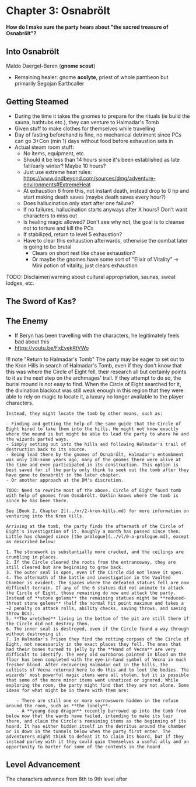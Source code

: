 # Chapter 3: Osnabrölt

**How do I make sure the party hears about "the sacred treasure of Osnabrölt"?**

## Into Osnabrölt

Maldo Daergel-Beren (**gnome scout**)

- Remaining healer: gnome **acolyte**, priest of whole pantheon but primarily Segojan Earthcaller


## Getting Steamed

- During the time it takes the gnomes to prepare for the rituals (ie build the sauna, bathtubs etc.), they can venture to Halmadar's Tomb
- Given stuff to make clothes for themselves while travelling
- Day of fasting beforehand is fine, no mechanical detriment since PCs can go 3+Con (min 1) days without food before exhaustion sets in
- Actual steam room stuff:
    - No items, equipment, etc.
    - Should it be less than 14 hours since it's been established as late fall/early winter? Maybe 10 hours?
    - Just use extreme heat rules: https://www.dndbeyond.com/sources/dmg/adventure-environments#ExtremeHeat
    - At exhaustion 6 from this, not instant death, instead drop to 0 hp and start making death saves (maybe death saves every hour?)
    - Does hallucination only start after one failure?
    - If no failures, hallucination starts anyways after X hours? Don't want characters to miss out
    - Is healing magic allowed? Don't see why not, the goal is to cleanse not to torture and kill the PCs
    - If stabilized, return to level 5 exhaustion?
    - Have to clear this exhaustion afterwards, otherwise the combat later is going to be brutal
        - Clears on short rest like chase exhaustion?
        - Or maybe the gnomes have some sort of "Elixir of Vitality" -> Mini potion of vitality, just clears exhaustion

TODO: Disclaimer/warning about cultural appropriation, saunas, sweat lodges, etc.  

## The Sword of Kas?


## The Enemy

- If Beryn has been travelling with the characters, he legitimately feels bad about this
- https://youtu.be/FxEyekRtVWo

!!! note "Return to Halmadar's Tomb"
    The party may be eager to set out to the Kron Hills in search of Halmadar's Tomb, even if they don't know that this was where the Circle of Eight fell, their research all but certainly points to it as the next step on the archmages' trail. If they attempt to do so, the burial mound is not easy to find. When the Circle of Eight searched for it, the divination blackout was still weak enough in this region that they were able to rely on magic to locate it, a luxury no longer available to the player characters.  

    Instead, they might locate the tomb by other means, such as:

    - Finding and getting the help of the same guide that the Circle of Eight hired to take them into the hills. He might not know exactly where the mound is but might be able to lead the party to where he and the wizards parted ways.
    - Simply setting out into the hills and following Halmadar's trail of destruction back to its source.
    - Being lead there by the gnomes of Osnabrölt, Halmadar's entombment was only 130-some years ago, many of the gnomes there were alive at the time and even participated in its construction. This option is best saved for if the party only think to seek out the tomb after they have gone to Osnabrölt in the later chapter.
    - Or another approach at the DM's discretion.

    TODO: Need to rewrite most of the above. Circle of Eight found tomb with help of gnomes from Osnabrölt. Oaklin knows where the tomb is since he has been there.

    See [Book 2, Chapter 2](../vr/2-kron-hills.md) for more information on venturing into the Kron Hills.  

    Arriving at the tomb, the party finds the aftermath of the Circle of Eight's investigation of it. Roughly a month has passed since then. Little has changed since [the prologue](../vl/0-a-prologue.md), except as described below:  

    1. The stonework is substantially more cracked, and the ceilings are crumbling in places. 
    2. If the Circle cleared the roots from the entranceway, they are still cleared but are beginning to grow back.
    3. The outer seal is open, even if the Circle did not leave it open.
    4. The aftermath of the battle and investigation in the Vaulted Chamber is evident. The spaces where the defeated statues fell are now difficult terrain. If any of the 6 statues did not animate to attack the Circle of Eight, those remaining do now and attack the party. Instead of **stone golems** the remaining statues might be **reduced-threat stone golems** (half the normal hit point maximum and takes a −2 penalty on attack rolls, ability checks, saving throws, and saving throw DCs).
    5. **The wretched** living in the bottom of the pit are still there if the Circle did not destroy them.
    6. The inner seal is destroyed, even if the Circle found a way through without destroying it.
    7. In Halmadar's Prison they find the rotting corpses of the Circle of Eight, not necessarily in the exact places they fell. The ones that had their bones turned to jelly by the **Hand of Vecna** are very difficult to identify. The very old ouroboros painted in blood on the floor has been completed with the eye-in-hand symbol of Vecna in much fresher blood. After recovering Halmadar out in the hills, the cultists of Vecna returned here to do this and to loot the bodies. The wizards' most powerful magic items were all stolen, but it is possible that some of the more minor items went unnoticed or ignored. While exploring the room, the party might find that they are not alone. Some ideas for what might be in there with them are:

        - There are still one or more sorrowsworn hidden in the refuse around the room, such as **the lonely**.
        - A **young deep dragon** recently burrowed up into the tomb from below now that the wards have failed, intending to make its lair there, and claim the Circle's remaining items as the beginning of its hoard. It has either hidden itself in the detritus around the chamber or is down in the tunnels below when the party first enter. The adventurers might think to defeat it to claim its hoard, but if they instead parley with it they could gain themselves a useful ally and an opportunity to barter for some of the contents in the hoard

## Level Advancement

The characters advance from 8th to 9th level after
